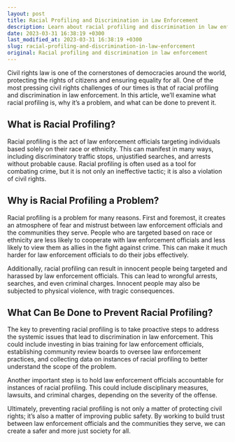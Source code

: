```yaml
---
layout: post
title: Racial Profiling and Discrimination in Law Enforcement
description: Learn about racial profiling and discrimination in law enforcement and how it can be prevented under civil rights law.
date: 2023-03-31 16:38:19 +0300
last_modified_at: 2023-03-31 16:38:19 +0300
slug: racial-profiling-and-discrimination-in-law-enforcement
original: Racial profiling and discrimination in law enforcement
---
```

Civil rights law is one of the cornerstones of democracies around the world, protecting the rights of citizens and ensuring equality for all. One of the most pressing civil rights challenges of our times is that of racial profiling and discrimination in law enforcement. In this article, we’ll examine what racial profiling is, why it’s a problem, and what can be done to prevent it.

## What is Racial Profiling?

Racial profiling is the act of law enforcement officials targeting individuals based solely on their race or ethnicity. This can manifest in many ways, including discriminatory traffic stops, unjustified searches, and arrests without probable cause. Racial profiling is often used as a tool for combating crime, but it is not only an ineffective tactic; it is also a violation of civil rights.

## Why is Racial Profiling a Problem?

Racial profiling is a problem for many reasons. First and foremost, it creates an atmosphere of fear and mistrust between law enforcement officials and the communities they serve. People who are targeted based on race or ethnicity are less likely to cooperate with law enforcement officials and less likely to view them as allies in the fight against crime. This can make it much harder for law enforcement officials to do their jobs effectively.

Additionally, racial profiling can result in innocent people being targeted and harassed by law enforcement officials. This can lead to wrongful arrests, searches, and even criminal charges. Innocent people may also be subjected to physical violence, with tragic consequences.

## What Can Be Done to Prevent Racial Profiling?

The key to preventing racial profiling is to take proactive steps to address the systemic issues that lead to discrimination in law enforcement. This could include investing in bias training for law enforcement officials, establishing community review boards to oversee law enforcement practices, and collecting data on instances of racial profiling to better understand the scope of the problem.

Another important step is to hold law enforcement officials accountable for instances of racial profiling. This could include disciplinary measures, lawsuits, and criminal charges, depending on the severity of the offense.

Ultimately, preventing racial profiling is not only a matter of protecting civil rights; it’s also a matter of improving public safety. By working to build trust between law enforcement officials and the communities they serve, we can create a safer and more just society for all.